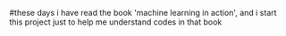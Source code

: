 #these days i have read the book 'machine learning in action', and i start this project just to help me understand codes in that book
